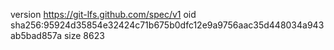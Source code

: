 version https://git-lfs.github.com/spec/v1
oid sha256:95924d35854e32424c71b675b0dfc12e9a9756aac35d448034a943ab5bad857a
size 8623
